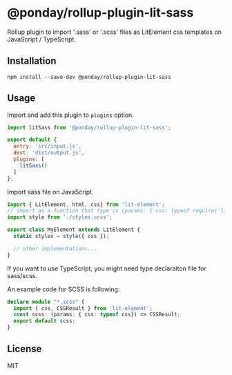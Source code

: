 # @ponday/rollup-plugin-lit-sass

Rollup plugin to import '.sass' or '.scss' files as LitElement css templates on JavaScript / TypeScript.

## Installation

```
npm install --save-dev @ponday/rollup-plugin-lit-sass
```

## Usage

Import and add this plugin to `plugins` option.

```javascript
import litSass from '@ponday/rollup-plugin-lit-sass';

export default {
  entry: 'src/input.js',
  dest: 'dist/output.js',
  plugins: [
    litSass()
  ]
};
```

Import sass file on JavaScript.

```javascript
import { LitElement, html, css} from 'lit-element';
// import as a function that type is (params: { css: typeof require('lit-element').css }) => CSSResult
import style from './styles.scss';

export class MyElement extends LitElement {
  static styles = style({ css });

  // other implementations...
}
```

If you want to use TypeScript, you might need type declaraiton file for sass/scss.

An example code for SCSS is following:

```typescript
declare module "*.scss" {
  import { css, CSSResult } from 'lit-element';
  const scss: (params: { css: typeof css}) => CSSResult;
  export default scss;
}
```

## License

MIT
